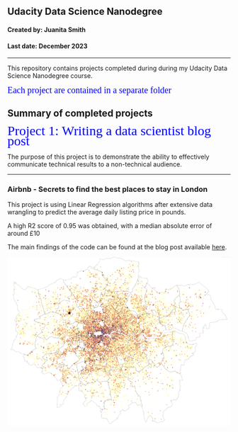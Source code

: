## Udacity Data Science Nanodegree

#### Created by: Juanita Smith
#### Last date: December 2023

---

This repository contains projects completed during during my Udacity Data Science Nanodegree course.

<span style="color:blue; font-size:20px; line-height:20px; font-family: Calibri;">Each project are contained in a separate folder</span>

Summary of completed projects
---

<span style="color:blue; font-size:30px; line-height:20px; font-family: Calibri;">Project 1: Writing a data scientist blog post </span>


The purpose of this project is to demonstrate the ability to effectively communicate technical results to a non-technical audience.

---
### Airbnb - Secrets to find the best places to stay in London

This project is using Linear Regression algorithms after extensive data wrangling to predict the average daily listing price in pounds.

A high R2 score of 0.95 was obtained, with a median absolute error of around £10

The main findings of the code can be found at the blog post available [here](https://medium.com/@juasmithy/secrets-to-find-the-best-places-to-stay-in-london-with-airbnb-1641c1b49e9b).

<img src="project1_data_science_blog/images/summary.png" alt="drawing" width="850"/>
